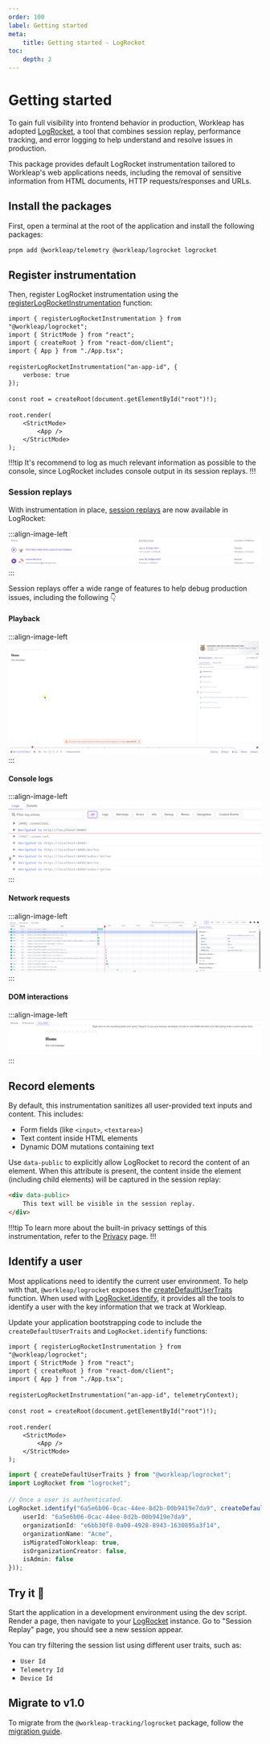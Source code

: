 ```yaml
---
order: 100
label: Getting started
meta:
    title: Getting started - LogRocket
toc:
    depth: 2
---
```


# Getting started

To gain full visibility into frontend behavior in production, Workleap has adopted [LogRocket](https://logrocket.com/), a tool that combines session replay, performance tracking, and error logging to help understand and resolve issues in production.

This package provides default LogRocket instrumentation tailored to Workleap's web applications needs, including the removal of sensitive information from HTML documents, HTTP requests/responses and URLs.

## Install the packages

First, open a terminal at the root of the application and install the following packages:

```bash
pnpm add @workleap/telemetry @workleap/logrocket logrocket
```

## Register instrumentation

Then, register LogRocket instrumentation using the [registerLogRocketInstrumentation](./reference/registerLogRocketInstrumentation.md) function:

```tsx !#6-8 index.tsx
import { registerLogRocketInstrumentation } from "@workleap/logrocket";
import { StrictMode } from "react";
import { createRoot } from "react-dom/client";
import { App } from "./App.tsx";

registerLogRocketInstrumentation("an-app-id", {
    verbose: true
});

const root = createRoot(document.getElementById("root")!);

root.render(
    <StrictMode>
        <App />
    </StrictMode>
);
```

!!!tip
It's recommend to log as much relevant information as possible to the console, since LogRocket includes console output in its session replays.
!!!

### Session replays

With instrumentation in place, [session replays](https://docs.logrocket.com/docs/session-replay) are now available in LogRocket:

:::align-image-left
![Available session replays](../static/logrocket/logrocket-session-replays.png)
:::

Session replays offer a wide range of features to help debug production issues, including the following :point_down:

#### Playback

:::align-image-left
![](../static/logrocket/logrocket-playback.png)
:::

#### Console logs

:::align-image-left
![](../static/logrocket/logrocket-console-logs.png)
:::

#### Network requests

:::align-image-left
![](../static/logrocket/logrocket-network-requests.png)
:::

#### DOM interactions

:::align-image-left
![](../static/logrocket/logrocket-dom-interactions.png)
:::

## Record elements

By default, this instrumentation sanitizes all user-provided text inputs and content. This includes:

- Form fields (like `<input>`, `<textarea>`)
- Text content inside HTML elements
- Dynamic DOM mutations containing text

Use `data-public` to explicitly allow LogRocket to record the content of an element. When this attribute is present, the content inside the element (including child elements) will be captured in the session replay:

```html
<div data-public>
    This text will be visible in the session replay.
</div>
```

!!!tip
To learn more about the built-in privacy settings of this instrumentation, refer to the [Privacy](./privacy.md) page.
!!!

## Identify a user

Most applications need to identify the current user environment. To help with that, `@workleap/logrocket` exposes the [createDefaultUserTraits](./reference/createDefaultUserTraits.md) function. When used with [LogRocket.identify](https://docs.logrocket.com/reference/identify), it provides all the tools to identify a  user with the key information that we track at Workleap.

Update your application bootstrapping code to include the `createDefaultUserTraits` and `LogRocket.identify` functions:

```tsx index.tsx
import { registerLogRocketInstrumentation } from "@workleap/logrocket";
import { StrictMode } from "react";
import { createRoot } from "react-dom/client";
import { App } from "./App.tsx";

registerLogRocketInstrumentation("an-app-id", telemetryContext);

const root = createRoot(document.getElementById("root")!);

root.render(
    <StrictMode>
        <App />
    </StrictMode>
);
```

```ts !#5-12
import { createDefaultUserTraits } from "@workleap/logrocket";
import LogRocket from "logrocket";

// Once a user is authenticated.
LogRocket.identify("6a5e6b06-0cac-44ee-8d2b-00b9419e7da9", createDefaultUserTraits({
    userId: "6a5e6b06-0cac-44ee-8d2b-00b9419e7da9",
    organizationId: "e6bb30f8-0a00-4928-8943-1630895a3f14",
    organizationName: "Acme",
    isMigratedToWorkleap: true,
    isOrganizationCreator: false,
    isAdmin: false
}));
```

## Try it :rocket:

Start the application in a development environment using the dev script. Render a page, then navigate to your [LogRocket](https://app.logrocket.com/) instance. Go to "Session Replay" page, you should see a new session appear.

You can try filtering the session list using different user traits, such as:

- `User Id`
- `Telemetry Id`
- `Device Id`

## Migrate to v1.0

To migrate from the `@workleap-tracking/logrocket` package, follow the [migration guide](./updating/migrate-to-v1.0.md).
